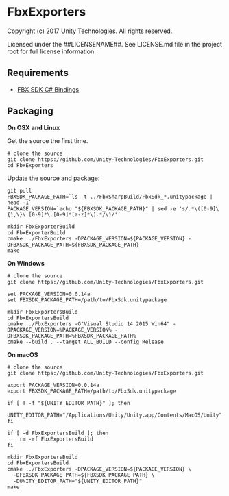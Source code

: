 # FbxExporters

Copyright (c) 2017 Unity Technologies. All rights reserved.

Licensed under the ##LICENSENAME##.
See LICENSE.md file in the project root for full license information.

Requirements
------------

* [FBX SDK C# Bindings](https://github.com/Unity-Technologies/FbxSharp)

Packaging
---------

**On OSX and Linux**

Get the source the first time.
```
# clone the source
git clone https://github.com/Unity-Technologies/FbxExporters.git
cd FbxExporters
```

Update the source and package:
```
git pull
FBXSDK_PACKAGE_PATH=`ls -t ../FbxSharpBuild/FbxSdk_*.unitypackage | head -1`
PACKAGE_VERSION=`echo "${FBXSDK_PACKAGE_PATH}" | sed -e 's/.*\([0-9]\{1,\}\.[0-9]*\.[0-9]*[a-z]*\).*/\1/'`

mkdir FbxExporterBuild
cd FbxExporterBuild
cmake ../FbxExporters -DPACKAGE_VERSION=${PACKAGE_VERSION} -DFBXSDK_PACKAGE_PATH=${FBXSDK_PACKAGE_PATH}
make
```

**On Windows**

```
# clone the source
git clone https://github.com/Unity-Technologies/FbxExporters.git

set PACKAGE_VERSION=0.0.14a
set FBXSDK_PACKAGE_PATH=/path/to/FbxSdk.unitypackage

mkdir FbxExportersBuild
cd FbxExportersBuild
cmake ../FbxExporters -G"Visual Studio 14 2015 Win64" -DPACKAGE_VERSION=%PACKAGE_VERSION% -DFBXSDK_PACKAGE_PATH=%FBXSDK_PACKAGE_PATH%
cmake --build . --target ALL_BUILD --config Release
```
**On macOS**

```
# clone the source
git clone https://github.com/Unity-Technologies/FbxExporters.git

export PACKAGE_VERSION=0.0.14a
export FBXSDK_PACKAGE_PATH=/path/to/FbxSdk.unitypackage

if [ ! -f "${UNITY_EDITOR_PATH}" ]; then
    UNITY_EDITOR_PATH="/Applications/Unity/Unity.app/Contents/MacOS/Unity"
fi

if [ -d FbxExportersBuild ]; then
    rm -rf FbxExportersBuild
fi

mkdir FbxExportersBuild
cd FbxExportersBuild
cmake ../FbxExporters -DPACKAGE_VERSION=${PACKAGE_VERSION} \
  -DFBXSDK_PACKAGE_PATH=${FBXSDK_PACKAGE_PATH} \
  -DUNITY_EDITOR_PATH="${UNITY_EDITOR_PATH}"
make
```

